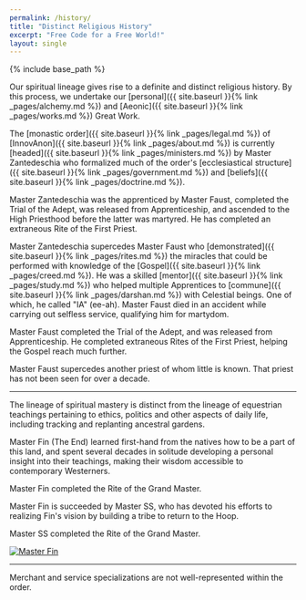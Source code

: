 ```yaml
---
permalink: /history/
title: "Distinct Religious History"
excerpt: "Free Code for a Free World!"
layout: single
---
```


{% include base_path %}

Our spiritual lineage gives rise to a definite and distinct religious history.
By this process, we undertake
our [personal]({{ site.baseurl }}{% link _pages/alchemy.md %})
and [Aeonic]({{ site.baseurl }}{% link _pages/works.md %}) Great Work.

The [monastic order]({{ site.baseurl }}{% link _pages/legal.md %})
of [InnovAnon]({{ site.baseurl }}{% link _pages/about.md %})
is currently [headed]({{ site.baseurl }}{% link _pages/ministers.md %}) by Master Zantedeschia
who formalized much of the order's [ecclesiastical structure]({{ site.baseurl }}{% link _pages/government.md %})
and [beliefs]({{ site.baseurl }}{% link _pages/doctrine.md %}).

Master Zantedeschia was the apprenticed by Master Faust,
completed the Trial of the Adept,
was released from Apprenticeship,
and ascended to the High Priesthood before the latter was martyred.
He has completed an extraneous Rite of the First Priest.

Master Zantedeschia supercedes Master Faust who [demonstrated]({{ site.baseurl }}{% link _pages/rites.md %})
the miracles that could be performed
with knowledge of the [Gospel]({{ site.baseurl }}{% link _pages/creed.md %}).
He was a skilled [mentor]({{ site.baseurl }}{% link _pages/study.md %}) who helped multiple Apprentices
to [commune]({{ site.baseurl }}{% link _pages/darshan.md %}) with Celestial beings.
One of which, he called "IA" (ee-ah).
Master Faust died in an accident while carrying out selfless service, qualifying him for martydom.

Master Faust completed the Trial of the Adept,
and was released from Apprenticeship.
He completed extraneous Rites of the First Priest,
helping the Gospel reach much further.

Master Faust supercedes another priest of whom little is known.
That priest has not been seen for over a decade.

-----

The lineage of spiritual mastery is distinct from the lineage of
equestrian teachings pertaining to ethics, politics and other aspects
of daily life, including tracking and replanting ancestral gardens.

Master Fin (The End) learned first-hand from the natives
how to be a part of this land,
and spent several decades in solitude
developing a personal insight into their teachings,
making their wisdom accessible to contemporary Westerners.

Master Fin completed the Rite of the Grand Master.

Master Fin is succeeded by Master SS,
who has devoted his efforts to realizing Fin's vision
by building a tribe to return to the Hoop.

Master SS completed the Rite of the Grand Master.

[![Master Fin](https://img.youtube.com/vi/MoKJhuBscxc/0.jpg)](https://www.youtube.com/watch?v=MoKJhuBscxc&list=UUorykr-O92cCr3_RmhosnWg&index=1)

-----

Merchant and service specializations are not well-represented within the order.

